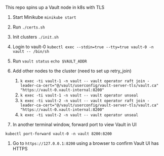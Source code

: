 This repo spins up a Vault node in k8s with TLS

1. Start Minikube
`minikube start`

2. Run 
`./certs.sh`

3. Init clusters
`./init.sh`

4. Login to vault-0
`kubectl exec --stdin=true --tty=true vault-0 -n vault -- /bin/sh`

5. Run
`vault status`
`echo $VAULT_ADDR`

6. Add other nodes to the cluster (need to set up retry_join)
   1. `k exec -ti vault-1 -n vault -- vault operator raft join -leader-ca-cert="@/vault/userconfig/vault-server-tls/vault.ca" "https://vault-0.vault-internal:8200"`
   2. `k exec -ti vault-1 -n vault -- vault operator unseal`
   3. `k exec -ti vault-2 -n vault -- vault operator raft join -leader-ca-cert="@/vault/userconfig/vault-server-tls/vault.ca" "https://vault-0.vault-internal:8200"`
   4. `k exec -ti vault-2 -n vault -- vault operator unseal`

7. In another terminal window, forward port to view Vault in UI

`kubectl port-forward vault-0 -n vault 8200:8200`

1. Go to `https://127.0.0.1:8200` using a browser to confirm Vault UI has HTTPS



